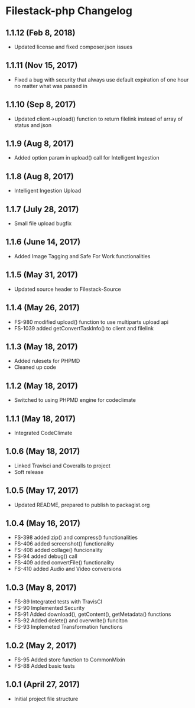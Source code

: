 # Filestack-php Changelog

## 1.1.12 (Feb 8, 2018)
- Updated license and fixed composer.json issues

## 1.1.11 (Nov 15, 2017)
- Fixed a bug with security that always use default expiration of one hour
no matter what was passed in

## 1.1.10 (Sep 8, 2017)
- Updated client->upload() function to return filelink instead of array of status and json

## 1.1.9 (Aug 8, 2017)
- Added option param in upload() call for Intelligent Ingestion

## 1.1.8 (Aug 8, 2017)
- Intelligent Ingestion Upload

## 1.1.7 (July 28, 2017)
- Small file upload bugfix

## 1.1.6 (June 14, 2017)
- Added Image Tagging and Safe For Work functionalities

## 1.1.5 (May 31, 2017)
- Updated source header to Filestack-Source

## 1.1.4 (May 26, 2017)
- FS-980 modified upload() function to use multiparts upload api
- FS-1039 added getConvertTaskInfo() to client and filelink

## 1.1.3 (May 18, 2017)
- Added rulesets for PHPMD
- Cleaned up code

## 1.1.2 (May 18, 2017)
- Switched to using PHPMD engine for codeclimate

## 1.1.1 (May 18, 2017)
- Integrated CodeClimate

## 1.0.6 (May 18, 2017)
- Linked Travisci and Coveralls to project
- Soft release

## 1.0.5 (May 17, 2017)
- Updated README, prepared to publish to packagist.org

## 1.0.4 (May 16, 2017)
- FS-398 added zip() and compress() functionalities
- FS-406 added screenshot() functionality
- FS-408 added collage() funcionality
- FS-94 added debug() call
- FS-409 added convertFile() functionality
- FS-410 added Audio and Video conversions

## 1.0.3 (May 8, 2017)
- FS-89 Integrated tests with TravisCI
- FS-90 Implemented Security
- FS-91 Added download(), getContent(), getMetadata() functions
- FS-92 Added delete() and overwrite() funciton
- FS-93 Implemeted Transformation functions

## 1.0.2 (May 2, 2017)

- FS-95 Added store function to CommonMixin
- FS-88 Added basic tests

## 1.0.1 (April 27, 2017)

- Initial project file structure